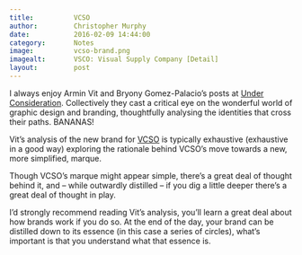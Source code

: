 ```yaml
---
title:			VCSO
author:			Christopher Murphy
date:			2016-02-09 14:44:00
category: 		Notes
image:			vcso-brand.png
imagealt:		VSCO: Visual Supply Company [Detail]
layout:			post
---
```



I always enjoy Armin Vit and Bryony Gomez-Palacio’s posts at [Under Consideration][01]. Collectively they cast a critical eye on the wonderful world of graphic design and branding, thoughtfully analysing the identities that cross their paths. BANANAS!

Vit’s analysis of the new brand for [VCSO][02] is typically exhaustive (exhaustive in a good way) exploring the rationale behind VCSO’s move towards a new, more simplified, marque.

Though VCSO’s marque might appear simple, there’s a great deal of thought behind it, and – while outwardly distilled – if you dig a little deeper there’s a great deal of thought in play.

I’d strongly recommend reading Vit’s analysis, you’ll learn a great deal about how brands work if you do so. At the end of the day, your brand can be distilled down to its essence (in this case a series of circles), what’s important is that you understand what that essence is.


[01]: http://underconsideration.com "Under Consideration"
[02]: http://www.underconsideration.com/brandnew/archives/new_logo_and_identity_for_vsco_done_in_house.php#.Vr8VFsfHT8t "VCSO Rebrand"